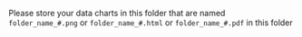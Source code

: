 Please store your data charts in this folder that are named `folder_name_#.png` or `folder_name_#.html` or `folder_name_#.pdf` in this folder
